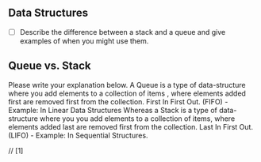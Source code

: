 ## Data Structures
* [ ] Describe the difference between a stack and a queue and give examples of when you might use them.

## Queue vs. Stack
Please write your explanation below.
A Queue is a type of data-structure where you add elements to a collection of items , where elements added first are removed first from the collection. First In First Out. (FIFO) - Example: In Linear Data Structures
Whereas a Stack is a type of data-structure where you you add elements to a collection of items, where elements added last are removed first from the collection. Last In First Out. (LIFO) - Example: In Sequential Structures.

// [1]